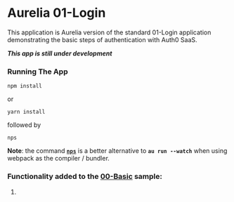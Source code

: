 # Aurelia 01-Login
This application is Aurelia version of the standard 01-Login application demonstrating the basic steps of authentication with Auth0 SaaS.

___This app is still under development___

### Running The App

```
npm install
```

or 

```
yarn install
```

followed by 
```
nps
```


**Note**: the command **[`nps`](https://www.npmjs.com/package/nps)** is a better alternative to **`au run --watch`** when using webpack as the compiler / bundler.

### Functionality added to the [00-Basic](https://github.com/aurelia-auth0/new-samples/tree/master/esnext-webpack/00-Basic) sample:
1. 

